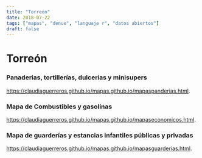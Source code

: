 ```yaml
---
title: "Torreón"
date: 2018-07-22
tags: ["mapas", "denue", "languaje r", "datos abiertos"]
draft: false
---
```



# Torreón

### Panaderias, tortillerías, dulcerías y minisupers

 <https://claudiaguerreros.github.io/mapas.github.io/mapaspanderias.html>.
 

### Mapa de Combustibles y gasolinas

<https://claudiaguerreros.github.io/mapas.github.io/mapaseconomicos.html>.

### Mapa de guarderías y estancias infantiles públicas y privadas

<https://claudiaguerreros.github.io/mapas.github.io/mapasguarderias.html>.